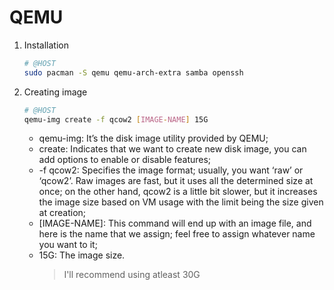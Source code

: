 # QEMU

1. Installation

   ```sh
   # @HOST
   sudo pacman -S qemu qemu-arch-extra samba openssh
   ```

1. Creating image

   ```sh
   # @HOST
   qemu-img create -f qcow2 [IMAGE-NAME] 15G
   ```

   - qemu-img: It’s the disk image utility provided by QEMU;
   - create: Indicates that we want to create new disk image, you can add options to enable or disable features;
   - -f qcow2: Specifies the image format; usually, you want ‘raw’ or ‘qcow2’. Raw images are fast, but it uses all the determined size at once; on the other hand, qcow2 is a little bit slower, but it increases the image size based on VM usage with the limit being the size given at creation;
   - [IMAGE-NAME]: This command will end up with an image file, and here is the name that we assign; feel free to assign whatever name you want to it;
   - 15G: The image size.
     > I'll recommend using atleast 30G
